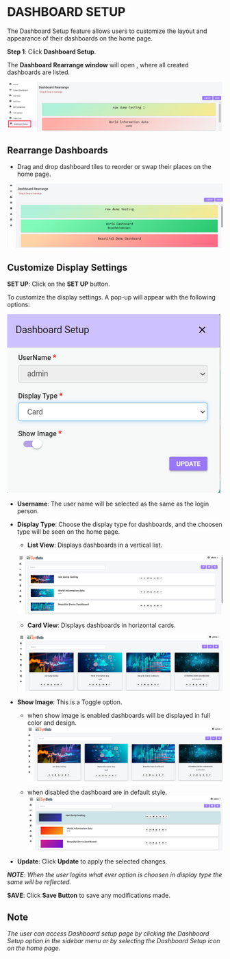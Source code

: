 # DASHBOARD SETUP
The Dashboard Setup feature allows users to customize the layout and appearance of their dashboards on the home page.

**Step 1**: Click **Dashboard Setup**.

The **Dashboard Rearrange window** will open , where all created dashboards are listed.

![DASHBORAD REARRANGE](./dashboard_setup_images/dasboard_setup.png)

## Rearrange Dashboards
- Drag and drop dashboard tiles to reorder or swap their places on the home page.

![DASHBORAD REARRANGE](./dashboard_setup_images/dashboard_rearrange.png)

## Customize Display Settings
**SET UP**: Click on the **SET UP** button.

To customize the display settings. A pop-up will appear with the following options:

![DASHBOARD SETUP](./dashboard_setup_images/dashboard_setup_form.png)

- **Username**: The user name will be selected as the same as the login person.

- **Display Type**: Choose the display type for dashboards, and the choosen type will be seen on the home page.

    - **List View**: Displays dashboards in a vertical list.

    ![LIST VIEW](./dashboard_setup_images/list_view.png)

    - **Card View**: Displays dashboards in horizontal cards.

    ![CARD VIEW](./dashboard_setup_images/card_view.png)
        
- **Show Image**: This is a Toggle option.

    - when show image is enabled dashboards will be displayed in full color and design.
    ![SHOW IMAGE ENABLED](./dashboard_setup_images/show_image_enabled.png)

    - when disabled the dashboard are in default style.
    ![SHOW IMAGE DISABLED](./dashboard_setup_images/show_image_disabled.png)

- **Update**: Click **Update** to apply the selected changes.

***NOTE***: *When the user logins what ever option is choosen in display type the same will be reflected.*

**SAVE**: Click **Save Button** to save any modifications made.

## Note
*The user can access Dashboard setup page by clicking the Dashboard Setup option in the sidebar menu or by selecting the Dashboard Setup icon on the home page.*